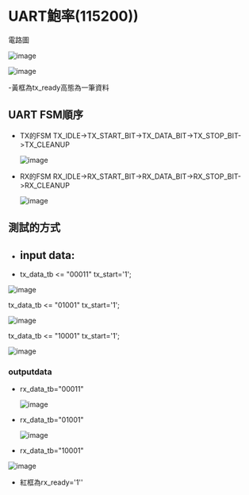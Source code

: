 # UART鮑率(115200))

電路圖

![image](https://github.com/user-attachments/assets/961b3661-d432-413f-bc1b-bf2374d57950)


        

![image](https://github.com/user-attachments/assets/8928f946-b17d-451d-9a42-7c5f5cae8eb5)

-黃框為tx_ready高態為一筆資料


## UART FSM順序

- TX的FSM TX_IDLE->TX_START_BIT->TX_DATA_BIT->TX_STOP_BIT->TX_CLEANUP

  ![image](https://github.com/user-attachments/assets/d5fce55a-f7d8-4c85-97cb-6d95e48420de)

  
- RX的FSM RX_IDLE->RX_START_BIT->RX_DATA_BIT->RX_STOP_BIT->RX_CLEANUP

  ![image](https://github.com/user-attachments/assets/cb67c7a6-a55d-496f-b3b3-47be812bd16b)



## 測試的方式

- ## input data:
  
- tx_data_tb  <= "00011"  tx_start='1';


![image](https://github.com/user-attachments/assets/aa75a919-a5dc-4afd-85ea-e16fc1e6e872)


tx_data_tb  <= "01001" tx_start='1';

![image](https://github.com/user-attachments/assets/cc02ad78-d539-4c47-b01e-581102b6d0f1)


tx_data_tb  <= "10001" tx_start='1';

![image](https://github.com/user-attachments/assets/261117d8-2d29-4673-80e6-6fcc9d848f3c)
### outputdata

- rx_data_tb="00011"

  ![image](https://github.com/user-attachments/assets/e6f0c384-2743-4ec4-a479-fa0c91125384)

- rx_data_tb="01001"

  ![image](https://github.com/user-attachments/assets/d2d69dcd-af9b-49f6-a406-0b14a4f4ebf1)


- rx_data_tb="10001"

![image](https://github.com/user-attachments/assets/ed49f85e-6349-4f79-bce2-e22d7cf7da59)
- 紅框為rx_ready='1''




            


